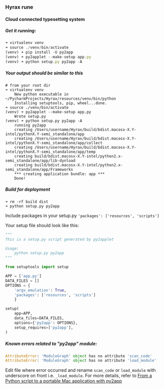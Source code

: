 <h3> Hyrax rune </h3> 
<h4> Cloud connected typesetting system </h4>

<h5>Get it running:</h5>

```javascript
➜ virtualenv venv
➜ source ./venv/bin/activate
(venv) ➜ pip install -U py2app
(venv) ➜ py2applet --make-setup app.py
(venv) ➜ python setup.py py2app -A 
```

<h5>Your output should be similar to this</h5>

```terminal
# from your root dir
➜ virtualenv venv
    New python executable in ~/PycharmProjects/Hyrax/resources/venv/bin/python
    Installing setuptools, pip, wheel...done.
➜ source ./venv/bin/activate  
(venv) ➜ py2applet --make-setup app.py
    Wrote setup.py
(venv) ➜ python setup.py py2app -A
    running py2app
    creating /Users/username/Hyrax/build/bdist.macosx-X.Y-intel/pythonX.Y-semi_standalone/app
    creating /Users/username/Hyrax/build/bdist.macosx-X.Y-intel/pythonX.Y-semi_standalone/app/collect
    creating /Users/username/Hyrax/build/bdist.macosx-X.Y-intel/pythonX.Y-semi_standalone/app/temp
    creating build/bdist.macosx-X.Y-intel/python2.x-semi_standalone/app/lib-dynload
    creating build/bdist.macosx-X.Y-intel/python2.x-semi_standalone/app/Frameworks
    *** creating application bundle: app ***
    Done!
```

<h5>Build for deployment</h5>

```terminal
➜ rm -rf build dist
➜ python setup.py py2app
```

Include packages in your setup.py `'packages': ['resources', 'scripts']`

Your setup file should look like this:
```python
"""
This is a setup.py script generated by py2applet

Usage:
    python setup.py py2app
"""

from setuptools import setup

APP = ['app.py']
DATA_FILES = []
OPTIONS = {
    'argv_emulation': True,
    'packages': ['resources', 'scripts']
    }

setup(
    app=APP,
    data_files=DATA_FILES,
    options={'py2app': OPTIONS},
    setup_requires=['py2app'],
)
```

<h5>Known errors related to "py2app" module:</h5>

```python
AttributeError: 'ModuleGraph' object has no attribute 'scan_code'
AttributeError: 'ModuleGraph' object has no attribute 'load_module'
```

Edit file where error occurred and rename `scan_code` or `load_module` with underscore on front i.e. `_load_module`. For more details, refer to [From a Python script to a portable Mac application with py2app](http://www.marinamele.com/from-a-python-script-to-a-portable-mac-application-with-py2app)